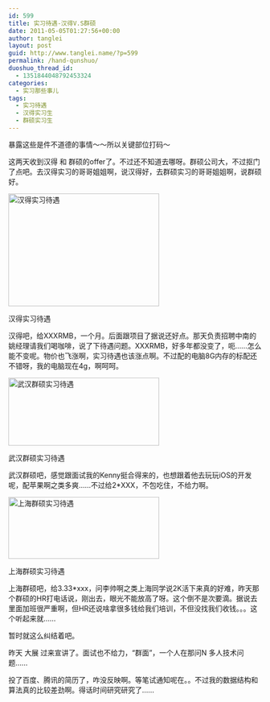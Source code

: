 ```yaml
---
id: 599
title: 实习待遇-汉得V.S群硕
date: 2011-05-05T01:27:56+00:00
author: tanglei
layout: post
guid: http://www.tanglei.name/?p=599
permalink: /hand-qunshuo/
duoshuo_thread_id:
  - 1351844048792453324
categories:
  - 实习那些事儿
tags:
  - 实习待遇
  - 汉得实习生
  - 群硕实习生
---
```

暴露这些是件不道德的事情～～所以关键部位打码～

这两天收到汉得 和 群硕的offer了。不过还不知道去哪呀。群硕公司大，不过抠门了点吧。去汉得实习的哥哥姐姐啊，说汉得好，去群硕实习的哥哥姐姐啊，说群硕好。

<div id="attachment_603" style="width: 310px" class="wp-caption aligncenter">
  <a href="http://www.tanglei.name/wp-content/uploads/2011/05/sh-hand.jpg"><img class="size-medium wp-image-603" title="汉得实习待遇" src="http://www.tanglei.name/wp-content/uploads/2011/05/sh-hand-300x224.jpg" alt="汉得实习待遇" width="300" height="224" /></a>
  
  <p class="wp-caption-text">
    汉得实习待遇
  </p>
</div>

汉得吧，给XXXRMB，一个月。后面跟项目了据说还好点。那天负责招聘中南的姚经理请我们喝咖啡，说了下待遇问题。XXXRMB，好多年都没变了，呃……怎么能不变呢。物价也飞涨啊，实习待遇也该涨点啊。不过配的电脑8G内存的标配还不错呀，我的电脑现在4g，啊呵呵。

<div id="attachment_605" style="width: 310px" class="wp-caption aligncenter">
  <a href="http://www.tanglei.name/wp-content/uploads/2011/05/wh-qunshuo.jpg"><img class="size-medium wp-image-605" title="武汉群硕" src="http://www.tanglei.name/wp-content/uploads/2011/05/wh-qunshuo-300x135.jpg" alt="武汉群硕实习待遇" width="300" height="135" /></a>
  
  <p class="wp-caption-text">
    武汉群硕实习待遇
  </p>
</div>

武汉群硕吧，感觉跟面试我的Kenny挺合得来的，也想跟着他去玩玩iOS的开发呢，配苹果啊之类多爽……不过给2*XXX，不包吃住，不给力啊。

<div id="attachment_604" style="width: 310px" class="wp-caption aligncenter">
  <a href="http://www.tanglei.name/wp-content/uploads/2011/05/sh-qunshuo.jpg"><img class="size-medium wp-image-604" title="上海群硕实习待遇" src="http://www.tanglei.name/wp-content/uploads/2011/05/sh-qunshuo-300x123.jpg" alt="上海群硕实习待遇" width="300" height="123" /></a>
  
  <p class="wp-caption-text">
    上海群硕实习待遇
  </p>
</div>

上海群硕吧，给3.33*xxx，问李帅啊之类上海同学说2K活下来真的好难，昨天那个群硕的HR打电话说，刚出去，眼光不能放高了呀。这个倒不是次要滴。据说去里面加班很严重啊，但HR还说啥拿很多钱给我们培训，不但没找我们收钱。。。这个听起来就……

暂时就这么纠结着吧。

昨天 大展 过来宣讲了。面试也不给力，“群面”，一个人在那问N 多人技术问题……

投了百度、腾讯的简历了，咋没反映啊。等笔试通知呢在。。不过我的数据结构和算法真的比较差劲啊。得话时间研究研究了……